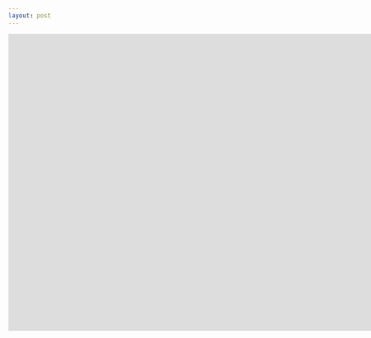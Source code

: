 ```yaml
---
layout: post
---
```

<iframe width="1600" height="600" src="https://kupolua.github.io/brisk-table/examples/data-remote-server.html" frameborder="0" allowfullscreen></iframe> 